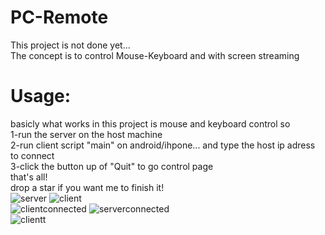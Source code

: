 # PC-Remote
This project is not done yet... <br>
The concept is to control Mouse-Keyboard and with screen streaming <br>
# Usage: <br>
basicly what works in this project is mouse and keyboard control so <br>
1-run the server on the host machine <br>
2-run client script "main" on android/ihpone... and type the host ip adress to connect <br>
3-click the button up of "Quit" to go control page <br>
that's all! <br>
drop a star if you want me to finish it! <br>
![server](https://user-images.githubusercontent.com/116120107/217962973-f5ae87a6-a74a-45f5-a68f-61591ebb1f11.png)
![client](https://user-images.githubusercontent.com/116120107/217962978-3b431e61-724b-47b4-9e6b-be858812ea7b.png) <br>
![clientconnected](https://user-images.githubusercontent.com/116120107/217963029-b236ffce-d4d7-4476-a60d-605504eb48f5.png)
![serverconnected](https://user-images.githubusercontent.com/116120107/217963034-829371ad-604a-426f-8328-4c7acbd2fb96.png) <br>
![clientt](https://user-images.githubusercontent.com/116120107/217963055-e597e214-83c4-479d-9623-7737175f529a.png)


